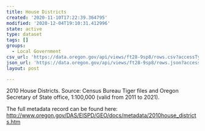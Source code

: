 ```yaml
---
title: House Districts
created: '2020-11-10T17:22:39.364795'
modified: '2020-12-04T19:10:31.412996'
state: active
type: dataset
tags: []
groups:
  - Local Government
csv_url: 'https://data.oregon.gov/api/views/ft28-9sp8/rows.csv?accessType=DOWNLOAD'
json_url: 'https://data.oregon.gov/api/views/ft28-9sp8/rows.json?accessType=DOWNLOAD'
layout: post

---
```

2010 House Districts. Source: Census Bureau Tiger files and Oregon Secretary of State office, 1:100,000 (valid from 2011 to 2021).

The full metadata record can be found here: http://www.oregon.gov/DAS/EISPD/GEO/docs/metadata/2010house_districts.htm
